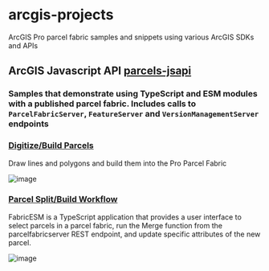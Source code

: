 # arcgis-projects
ArcGIS Pro parcel fabric samples and snippets using various ArcGIS SDKs and APIs

## ArcGIS Javascript API [parcels-jsapi](https://github.com/kgalliher/arcgis-projects/tree/main/parcels-jsapi)
### Samples that demonstrate using TypeScript and ESM modules with a published parcel fabric. Includes calls to `ParcelFabricServer`, `FeatureServer` and `VersionManagementServer` endpoints

### [Digitize/Build Parcels](https://github.com/kgalliher/arcgis-projects/tree/main/parcels-jsapi/Parcels-Digitize-Build)
Draw lines and polygons and build them into the Pro Parcel Fabric

![image](https://github.com/kgalliher/arcgis-projects/assets/3092265/e6bd4943-afa3-4668-9f6c-0f3b863225cf)


### [Parcel Split/Build Workflow](https://github.com/kgalliher/arcgis-projects/tree/main/parcels-jsapi/Parcels-Split-Merge-Seeds-Build)
FabricESM is a TypeScript application that provides a user interface to select parcels in a parcel fabric, run the Merge function from the parcelfabricserver REST endpoint, and update specific attributes of the new parcel.

![image](https://github.com/kgalliher/arcgis-projects/assets/3092265/d33498d5-6a1c-4da5-8103-f9b19976e95e)
